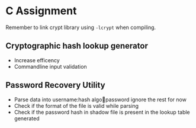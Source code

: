 # C Assignment

Remember to link crypt library using `-lcrypt` when compiling.

## Cryptographic hash lookup generator

* Increase efficency
* Commandline input validation

##  Password Recovery Utility

* Parse data into username:hash algo:salt:password ignore the rest for now
* Check if the format of the file is valid while parsing
* Check if the password hash in shadow file is present in the lookup table generated